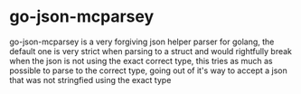 # go-json-mcparsey

go-json-mcparsey is a very forgiving json helper parser for golang, the default one is very strict when parsing to a struct and would rightfully break when the json is not using the exact correct type, this tries as much as possible to parse to the correct type, going out of it's way to accept a json that was not stringfied using the exact type
